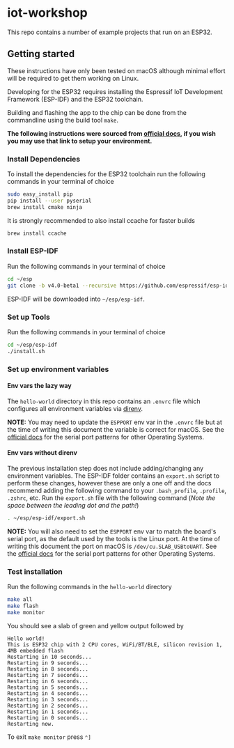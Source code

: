 # iot-workshop

This repo contains a number of example projects that run on an ESP32.

## Getting started

These instructions have only been tested on macOS although minimal effort will be required to get them working on Linux.

Developing for the ESP32 requires installing the Espressif IoT Development Framework (ESP-IDF) and the ESP32 toolchain.

Building and flashing the app to the chip can be done from the commandline using the build tool `make`.

**The following instructions were sourced from [official docs](https://docs.espressif.com/projects/esp-idf/en/v4.0-beta1/get-started/index.html), if you wish you may use that link to setup your environment.**



### Install Dependencies

To install the dependencies for the ESP32 toolchain run the following commands in your terminal of choice

```bash
sudo easy_install pip
pip install --user pyserial
brew install cmake ninja
```

It is strongly recommended to also install ccache for faster builds

```bash
brew install ccache
```

### Install ESP-IDF

Run the following commands in your terminal of choice

```bash
cd ~/esp
git clone -b v4.0-beta1 --recursive https://github.com/espressif/esp-idf.git
```

ESP-IDF will be downloaded into `~/esp/esp-idf`.

### Set up Tools

Run the following commands in your terminal of choice

```bash
cd ~/esp/esp-idf
./install.sh
```

### Set up environment variables

#### Env vars the lazy way

The `hello-world` directory in this repo contains an `.envrc` file which configures all environment variables via [direnv](https://direnv.net).

**NOTE:** You may need to update the `ESPPORT` env var in the `.envrc` file but at the time of writing this document the variable is correct for macOS. See the [official docs](https://docs.espressif.com/projects/esp-idf/en/v4.0-beta1/get-started/index.html#get-started-connect) for the serial port patterns for other Operating Systems.

#### Env vars without direnv

The previous installation step does not include adding/changing any environment variables. The ESP-IDF folder contains an `export.sh` script to perform these changes, however these are only a one off and the docs recommend adding the following command to your `.bash_profile`, `.profile`, `.zshrc`, etc. Run the `export.sh` file with the following command (_Note the space between the leading dot and the path!_)

```bash
. ~/esp/esp-idf/export.sh
```

**NOTE:** You will also need to set the `ESPPORT` env var to match the board's serial port, as the default used by the tools is the Linux port. At the time of writing this document the port on macOS is `/dev/cu.SLAB_USBtoUART`. See the [official docs](https://docs.espressif.com/projects/esp-idf/en/v4.0-beta1/get-started/index.html#get-started-connect) for the serial port patterns for other Operating Systems.

### Test installation

Run the following commands in the `hello-world` directory

```bash
make all
make flash
make monitor
```

You should see a slab of green and yellow output followed by

```
Hello world!
This is ESP32 chip with 2 CPU cores, WiFi/BT/BLE, silicon revision 1, 4MB embedded flash
Restarting in 10 seconds...
Restarting in 9 seconds...
Restarting in 8 seconds...
Restarting in 7 seconds...
Restarting in 6 seconds...
Restarting in 5 seconds...
Restarting in 4 seconds...
Restarting in 3 seconds...
Restarting in 2 seconds...
Restarting in 1 seconds...
Restarting in 0 seconds...
Restarting now.
```

To exit `make monitor` press `⌃]`